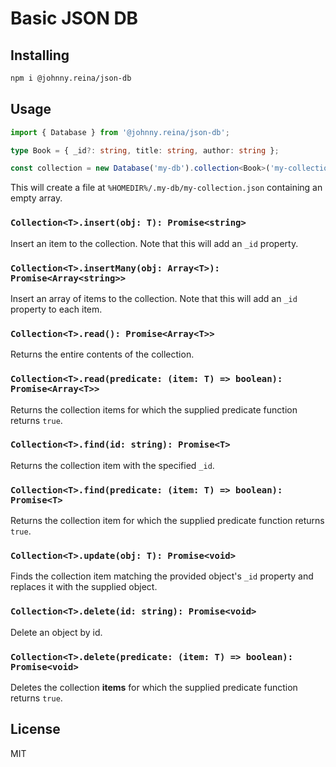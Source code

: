 # Basic JSON DB

## Installing
```bash
npm i @johnny.reina/json-db
```

## Usage
```typescript
import { Database } from '@johnny.reina/json-db';

type Book = { _id?: string, title: string, author: string };

const collection = new Database('my-db').collection<Book>('my-collection');
```
This will create a file at `%HOMEDIR%/.my-db/my-collection.json` containing an empty array.

### `Collection<T>.insert(obj: T): Promise<string>`
Insert an item to the collection. Note that this will add an `_id` property.

### `Collection<T>.insertMany(obj: Array<T>): Promise<Array<string>>`
Insert an array of items to the collection. Note that this will add an `_id` property to each item.

### `Collection<T>.read(): Promise<Array<T>>`
Returns the entire contents of the collection.

### `Collection<T>.read(predicate: (item: T) => boolean): Promise<Array<T>>`
Returns the collection items for which the supplied predicate function returns `true`.

### `Collection<T>.find(id: string): Promise<T>`
Returns the collection item with the specified `_id`.

### `Collection<T>.find(predicate: (item: T) => boolean): Promise<T>`
Returns the collection item for which the supplied predicate function returns `true`.

### `Collection<T>.update(obj: T): Promise<void>`
Finds the collection item matching the provided object's `_id` property and replaces it with the supplied object.

### `Collection<T>.delete(id: string): Promise<void>`
Delete an object by id.

### `Collection<T>.delete(predicate: (item: T) => boolean): Promise<void>`
Deletes the collection **items** for which the supplied predicate function returns `true`.

## License
MIT
